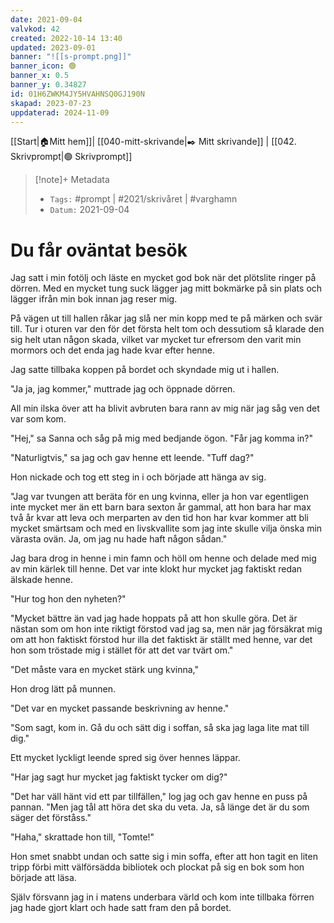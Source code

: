 ```yaml
---
date: 2021-09-04
valvkod: 42
created: 2022-10-14 13:40
updated: 2023-09-01
banner: "![[s-prompt.png]]"
banner_icon: 🟢
banner_x: 0.5
banner_y: 0.34827
id: 01H6ZWKM4JY5HVAHNSQ0GJ190N
skapad: 2023-07-23
uppdaterad: 2024-11-09
---
```

[[Start|🏠Mitt hem]]| [[040-mitt-skrivande|✒️ Mitt skrivande]] | [[042. Skrivprompt|🟢 Skrivprompt]]
> [!note]+ Metadata
> * `Tags:`  #prompt | #2021/skrivåret | #varghamn 
> * `Datum:`  2021-09-04

# Du får oväntat besök

Jag satt i min fotölj och läste en mycket god bok när det plötslite ringer på dörren. Med en mycket tung suck lägger jag mitt bokmärke på sin plats och lägger ifrån min bok innan jag reser mig.

På vägen ut till hallen råkar jag slå ner min kopp med te på märken och svär till. Tur i oturen var den för det första helt tom och dessutiom så klarade den sig helt utan någon skada, vilket var mycket tur efrersom den varit min mormors och det enda jag hade kvar efter henne.

Jag satte tillbaka koppen på bordet och skyndade mig ut i hallen.

"Ja ja, jag kommer," muttrade jag och öppnade dörren.

All min ilska över att ha blivit avbruten bara rann av mig när jag såg ven det var som kom.

"Hej," sa Sanna och såg på mig med bedjande ögon. "Får jag komma in?"

"Naturligtvis," sa jag och gav henne ett leende. "Tuff dag?"

Hon nickade och tog ett steg in i och började att hänga av sig.

"Jag var tvungen att beräta för en ung kvinna, eller ja hon var egentligen inte mycket mer än ett barn bara sexton år gammal, att hon bara har max två år kvar att leva och merparten av den tid hon har kvar kommer att bli mycket smärtsam och med en livskvallite som jag inte skulle vilja önska min värasta ovän. Ja, om jag nu hade haft någon sådan."

Jag bara drog in henne i min famn och höll om henne och delade med mig av min kärlek till henne. Det var inte klokt hur mycket jag faktiskt redan älskade henne.

"Hur tog hon den nyheten?"

"Mycket bättre än vad jag hade hoppats på att hon skulle göra. Det är nästan som om hon inte riktigt förstod vad jag sa, men när jag försäkrat mig om att hon faktiskt förstod hur illa det faktiskt är ställt med henne, var det hon som tröstade mig i stället för att det var tvärt om."

"Det måste vara en mycket stärk ung kvinna,"

Hon drog lätt på munnen.

"Det var en mycket passande beskrivning av henne."

"Som sagt, kom in. Gå du och sätt dig i soffan, så ska jag laga lite mat till dig."

Ett mycket lyckligt leende spred sig över hennes läppar.

"Har jag sagt hur mycket jag faktiskt tycker om dig?"
 
"Det har väll hänt vid ett par tillfällen," log jag och gav henne en puss på pannan. "Men jag tål att höra det ska du veta. Ja, så länge det är du som säger det förståss."

"Haha," skrattade hon till, "Tomte!"

Hon smet snabbt undan och satte sig i min soffa, efter att hon tagit en liten tripp förbi mitt välförsädda bibliotek och plockat på sig en bok som hon började att läsa.

Själv försvann jag in i matens underbara värld och kom inte tillbaka förren jag hade gjort klart och hade satt fram den på bordet.